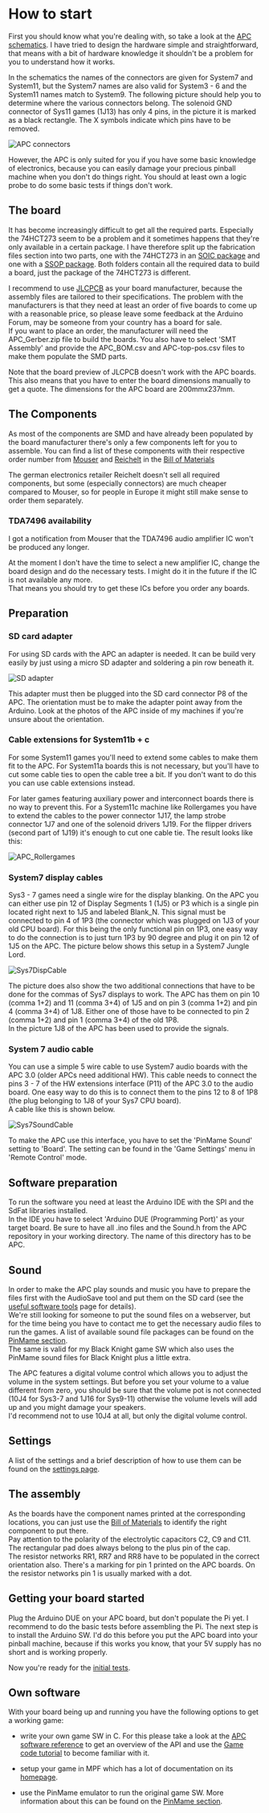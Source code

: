# How to start

First you should know what you're dealing with, so take a look at the [APC schematics](https://github.com/AmokSolderer/APC/blob/master/DOC/Hardware/APC_schematics.pdf). I have tried to design the hardware simple and straightforward, that means with a bit of hardware knowledge it shouldn't be a problem for you to understand how it works.

In the schematics the names of the connectors are given for System7 and System11, but the System7 names are also valid for System3 - 6 and the System11 names match to System9. The following picture should help you to determine where the various connectors belong. The solenoid GND connector of Sys11 games (1J13) has only 4 pins, in the picture it is marked as a black rectangle. The X symbols indicate which pins have to be removed.

![APC connectors](https://github.com/AmokSolderer/APC/blob/master/DOC/PICS/APC_Connectors.png)

However, the APC is only suited for you if you have some basic knowledge of electronics, because you can easily damage your precious pinball machine when you don't do things right. You should at least own a logic probe to do some basic tests if things don't work.

## The board

It has become increasingly difficult to get all the required parts. Especially the 74HCT273 seem to be a problem and it sometimes happens that they're only available in a certain package. I have therefore split up the fabrication files section into two parts, one with the 74HCT273 in an [SOIC package](https://github.com/AmokSolderer/APC/tree/master/DOC/Hardware/APC_FabricationFiles_SOIC) and one with a [SSOP package](https://github.com/AmokSolderer/APC/tree/master/DOC/Hardware/APC_FabricationFiles_SSOP). Both folders contain all the required data to build a board, just the package of the 74HCT273 is different.

I recommend to use [JLCPCB](https://jlcpcb.com) as your board manufacturer, because the assembly files are tailored to their specifications. The problem with the manufacturers is that they need at least an order of five boards to come up with a reasonable price, so please leave some feedback at the Arduino Forum, may be someone from your country has a board for sale.  
If you want to place an order, the manufacturer will need the APC_Gerber.zip file to build the boards. You also have to select 'SMT Assembly' and provide the APC_BOM.csv and APC-top-pos.csv files to make them populate the SMD parts.

Note that the board preview of JLCPCB doesn't work with the APC boards. This also means that you have to enter the board dimensions manually to get a quote. The dimensions for the APC board are 200mmx237mm.

## The Components

As most of the components are SMD and have already been populated by the board manufacturer there's only a few components left for you to assemble. You can find a list of these components with their respective order number from [Mouser](http://www.mouser.com) and [Reichelt](http://www.reichelt.de) in the [Bill of Materials](https://github.com/AmokSolderer/APC/blob/master/DOC/Hardware/Assembly/APC_BOMnonSMD.pdf)

The german electronics retailer Reichelt doesn't sell all required components, but some (especially connectors) are much cheaper compared to Mouser, so for people in Europe it might still make sense to order them separately.

### TDA7496 availability

I got a notification from Mouser that the TDA7496 audio amplifier IC won't be produced any longer.

At the moment I don't have the time to select a new amplifier IC, change the board design and do the necessary tests. I might do it in the future if the IC is not available any more.  
That means you should try to get these ICs before you order any boards.

## Preparation

### SD card adapter

For using SD cards with the APC an adapter is needed. It can be build very easily by just using a micro SD adapter and soldering a pin row beneath it.

![SD adapter](https://github.com/AmokSolderer/APC/blob/master/DOC/PICS/SDadapter.JPG)

This adapter must then be plugged into the SD card connector P8 of the APC. The orientation must be to make the adapter point away from the Arduino. Look at the photos of the APC inside of my machines if you're unsure about the orientation.

### Cable extensions for System11b + c

For some System11 games you'll need to extend some cables to make them fit to the APC. For System11a boards this is not necessary, but you'll have to cut some cable ties to open the cable tree a bit. If you don't want to do this you can use  cable extensions instead.

For later games featuring auxiliary power and interconnect boards there is no way to prevent this. For a System11c machine like Rollergames you have to extend the cables to the power connector 1J17, the lamp strobe connector 1J7 and one of the solenoid drivers 1J19. For the flipper drivers (second part of 1J19) it's enough to cut one cable tie. The result looks like this:

![APC_Rollergames](https://github.com/AmokSolderer/APC/blob/master/DOC/PICS/APC_Rollergames.JPG)

### System7 display cables

Sys3 - 7 games need a single wire for the display blanking. On the APC you can either use pin 12 of Display Segments 1 (1J5) or P3 which is a single pin located right next to 1J5 and labeled Blank_N. This signal must be connected to pin 4 of 1P3 (the connector which was plugged on 1J3 of your old CPU board). For this being the only functional pin on 1P3, one easy way to do the connection is to just turn 1P3 by 90 degree and plug it on pin 12 of 1J5 on the APC. The picture below shows this setup in a System7 Jungle Lord.

![Sys7DispCable](https://github.com/AmokSolderer/APC/blob/master/DOC/PICS/Sys7DispCable.JPG)

The picture does also show the two additional connections that have to be done for the commas of Sys7 displays to work. The APC has them on pin 10 (comma 1+2) and 11 (comma 3+4) of 1J5 and on pin 3 (comma 1+2) and pin 4 (comma 3+4) of 1J8. Either one of those have to be connected to pin 2 (comma 1+2) and pin 1 (comma 3+4) of the old 1P8.  
In the picture 1J8 of the APC has been used to provide the signals.

### System 7 audio cable

You can use a simple 5 wire cable to use System7 audio boards with the APC 3.0 (older APCs need additional HW). This cable needs to connect the pins 3 - 7 of the HW extensions interface (P11) of the APC 3.0 to the audio board. One easy way to do this is to connect them to the pins 12 to 8 of 1P8 (the plug belonging to 1J8 of your Sys7 CPU board).  
A cable like this is shown below. 

![Sys7SoundCable](https://github.com/AmokSolderer/APC/blob/master/DOC/PICS/Sys7SoundCable.jpg)

To make the APC use this interface, you have to set the 'PinMame Sound' setting to 'Board'. The setting can be found in the 'Game Settings' menu in 'Remote Control' mode.

## Software preparation

To run the software you need at least the Arduino IDE with the SPI and the SdFat libraries installed.  
In the IDE you have to select 'Arduino DUE (Programming Port)' as your target board. Be sure to have all .ino files and the Sound.h from the APC repository in your working directory. The name of this directory has to be APC.

## Sound

In order to make the APC play sounds and music you have to prepare the files first with the AudioSave tool and put them on the SD card (see the [useful software tools](https://github.com/AmokSolderer/APC/blob/master/DOC/UsefulSWtools.md) page for details).  
We're still looking for someone to put the sound files on a webserver, but for the time being you have to contact me to get the necessary audio files to run the games. A list of available sound file packages can be found on the [PinMame section](https://github.com/AmokSolderer/APC/blob/master/DOC/PinMame.md).  
The same is valid for my Black Knight game SW which also uses the PinMame sound files for Black Knight plus a little extra.

The APC features a digital volume control which allows you to adjust the volume in the system settings. But before you set your volume to a value different from zero, you should be sure that the volume pot is not connected (10J4 for Sys3-7 and 1J16 for Sys9-11) otherwise the volume levels will add up and you might damage your speakers.  
I'd recommend not to use 10J4 at all, but only the digital volume control.

## Settings

A list of the settings and a brief description of how to use them can be found on the [settings page](https://github.com/AmokSolderer/APC/blob/master/DOC/Settings.md).

## The assembly

As the boards have the component names printed at the corresponding locations, you can just use the [Bill of Materials](https://github.com/AmokSolderer/APC/blob/master/DOC/Hardware/Assembly/APC_BOMnonSMD.pdf) to identify the  right component to put there.  
Pay attention to the polarity of the electrolytic capacitors C2, C9 and C11. The rectangular pad does always belong to the plus pin of the cap.  
The resistor networks RR1, RR7 and RR8 have to be populated in the correct orientation also. There's a marking for pin 1 printed on the APC boards. On the resistor networks pin 1 is usually marked with a dot.

## Getting your board started

Plug the Arduino DUE on your APC board, but don't populate the Pi yet. I recommend to do the basic tests before assembling the Pi.
The next step is to install the Arduino SW. I'd do this before you put the APC board into your pinball machine, because if this works you know, that your 5V supply has no short and is working properly.

Now you're ready for the [initial tests](https://github.com/AmokSolderer/APC/blob/master/DOC/InitialTests.md).

## Own software

With your board being up and running you have the following options to get a working game:

* write your own game SW in C. For this please take a look at the [APC software reference](https://github.com/AmokSolderer/APC/blob/master/DOC/Software/APC_SW_reference.pdf) to get an overview of the API and use the [Game code tutorial](https://github.com/AmokSolderer/APC/blob/master/DOC/GameCodeTutorial.md) to become familiar with it.

* setup your game in MPF which has a lot of documentation on its [homepage](http://missionpinball.org/). 

* use the PinMame emulator to run the original game SW. More information about this can be found on the [PinMame section](https://github.com/AmokSolderer/APC/blob/master/DOC/PinMame.md).


